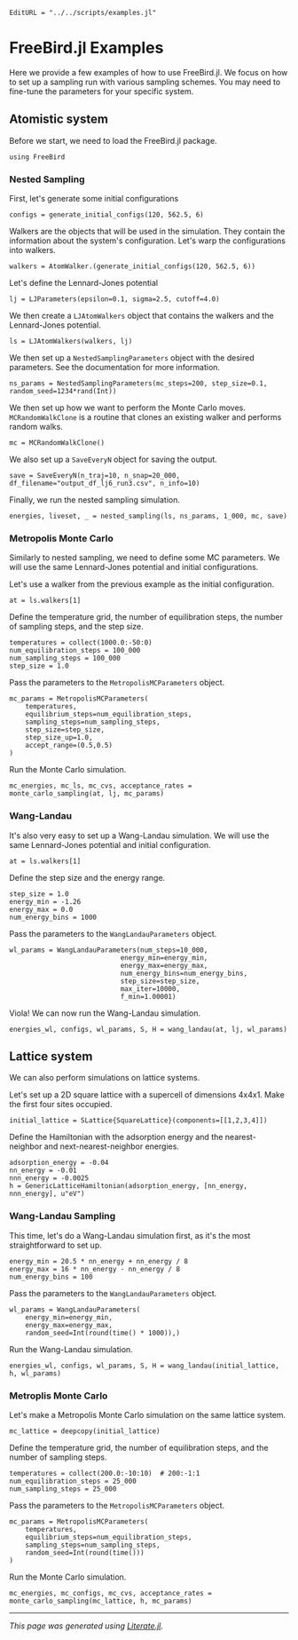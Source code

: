 ```@meta
EditURL = "../../scripts/examples.jl"
```

# FreeBird.jl Examples

Here we provide a few examples of how to use FreeBird.jl.
We focus on how to set up a sampling run with various sampling schemes.
You may need to fine-tune the parameters for your specific system.

## Atomistic system

Before we start, we need to load the FreeBird.jl package.

````@example examples
using FreeBird
````

### Nested Sampling

First, let's generate some initial configurations

````@example examples
configs = generate_initial_configs(120, 562.5, 6)
````

Walkers are the objects that will be used in the simulation.
They contain the information about the system's configuration.
Let's warp the configurations into walkers.

````@example examples
walkers = AtomWalker.(generate_initial_configs(120, 562.5, 6))
````

Let's define the Lennard-Jones potential

````@example examples
lj = LJParameters(epsilon=0.1, sigma=2.5, cutoff=4.0)
````

We then create a `LJAtomWalkers` object that contains the walkers and the Lennard-Jones potential.

````@example examples
ls = LJAtomWalkers(walkers, lj)
````

We then set up a `NestedSamplingParameters` object with the desired parameters. See the documentation for more information.

````@example examples
ns_params = NestedSamplingParameters(mc_steps=200, step_size=0.1, random_seed=1234*rand(Int))
````

We then set up how we want to perform the Monte Carlo moves. `MCRandomWalkClone` is a routine that clones an existing walker and performs random walks.

````@example examples
mc = MCRandomWalkClone()
````

We also set up a `SaveEveryN` object for saving the output.

````@example examples
save = SaveEveryN(n_traj=10, n_snap=20_000, df_filename="output_df_lj6_run3.csv", n_info=10)
````

Finally, we run the nested sampling simulation.

````@example examples
energies, liveset, _ = nested_sampling(ls, ns_params, 1_000, mc, save)
````

### Metropolis Monte Carlo

Similarly to nested sampling, we need to define some MC parameters.
We will use the same Lennard-Jones potential and initial configurations.

Let's use a walker from the previous example as the initial configuration.

````@example examples
at = ls.walkers[1]
````

Define the temperature grid, the number of equilibration steps, the number of sampling steps, and the step size.

````@example examples
temperatures = collect(1000.0:-50:0)
num_equilibration_steps = 100_000
num_sampling_steps = 100_000
step_size = 1.0
````

Pass the parameters to the `MetropolisMCParameters` object.

````@example examples
mc_params = MetropolisMCParameters(
    temperatures,
    equilibrium_steps=num_equilibration_steps,
    sampling_steps=num_sampling_steps,
    step_size=step_size,
    step_size_up=1.0,
    accept_range=(0.5,0.5)
)
````

Run the Monte Carlo simulation.

````@example examples
mc_energies, mc_ls, mc_cvs, acceptance_rates = monte_carlo_sampling(at, lj, mc_params)
````

### Wang-Landau

It's also very easy to set up a Wang-Landau simulation.
We will use the same Lennard-Jones potential and initial configuration.

````@example examples
at = ls.walkers[1]
````

Define the step size and the energy range.

````@example examples
step_size = 1.0
energy_min = -1.26
energy_max = 0.0
num_energy_bins = 1000
````

Pass the parameters to the `WangLandauParameters` object.

````@example examples
wl_params = WangLandauParameters(num_steps=10_000,
                            energy_min=energy_min,
                            energy_max=energy_max,
                            num_energy_bins=num_energy_bins,
                            step_size=step_size,
                            max_iter=10000,
                            f_min=1.00001)
````

Viola! We can now run the Wang-Landau simulation.

````@example examples
energies_wl, configs, wl_params, S, H = wang_landau(at, lj, wl_params)
````

## Lattice system

We can also perform simulations on lattice systems.

Let's set up a 2D square lattice with a supercell of dimensions 4x4x1.
Make the first four sites occupied.

````@example examples
initial_lattice = SLattice{SquareLattice}(components=[[1,2,3,4]])
````

Define the Hamiltonian with the adsorption energy and the nearest-neighbor and next-nearest-neighbor energies.

````@example examples
adsorption_energy = -0.04
nn_energy = -0.01
nnn_energy = -0.0025
h = GenericLatticeHamiltonian(adsorption_energy, [nn_energy, nnn_energy], u"eV")
````

### Wang-Landau Sampling
This time, let's do a Wang-Landau simulation first, as it's the most straightforward to set up.

````@example examples
energy_min = 20.5 * nn_energy + nn_energy / 8
energy_max = 16 * nn_energy - nn_energy / 8
num_energy_bins = 100
````

Pass the parameters to the `WangLandauParameters` object.

````@example examples
wl_params = WangLandauParameters(
    energy_min=energy_min,
    energy_max=energy_max,
    random_seed=Int(round(time() * 1000)),)
````

Run the Wang-Landau simulation.

````@example examples
energies_wl, configs, wl_params, S, H = wang_landau(initial_lattice, h, wl_params)
````

### Metroplis Monte Carlo

Let's make a Metropolis Monte Carlo simulation on the same lattice system.

````@example examples
mc_lattice = deepcopy(initial_lattice)
````

Define the temperature grid, the number of equilibration steps, and the number of sampling steps.

````@example examples
temperatures = collect(200.0:-10:10)  # 200:-1:1
num_equilibration_steps = 25_000
num_sampling_steps = 25_000
````

Pass the parameters to the `MetropolisMCParameters` object.

````@example examples
mc_params = MetropolisMCParameters(
    temperatures,
    equilibrium_steps=num_equilibration_steps,
    sampling_steps=num_sampling_steps,
    random_seed=Int(round(time()))
)
````

Run the Monte Carlo simulation.

````@example examples
mc_energies, mc_configs, mc_cvs, acceptance_rates = monte_carlo_sampling(mc_lattice, h, mc_params)
````

---

*This page was generated using [Literate.jl](https://github.com/fredrikekre/Literate.jl).*

